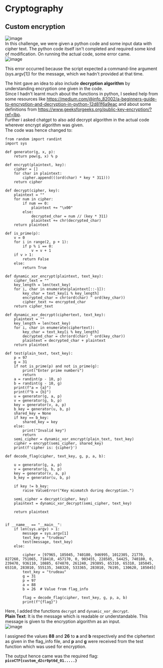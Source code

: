 # Cryptography  

## Custom encryption   
![image](https://github.com/user-attachments/assets/16a2970f-fe05-488e-9d81-61b91a095b22)  
In this challenge, we were given a python code and some input data with cipher text. The python code itself isn't completed
and required some kind of modification. On running the actual code, some error came.  
![image](https://github.com/user-attachments/assets/5b16042d-3a7c-42d6-8a11-1b5522ac9eb8)  

This error occurred because the script expected a command-line argument (sys.argv[1]) for the message,
which we hadn't provided at that time.  

The hint gave an idea to also include **decryption algorithm** by understanding encryption one given in the code.  
Since I hadn't learnt much about the functions in python, I seeked help from some resources like 
https://medium.com/@info_82002/a-beginners-guide-to-encryption-and-decryption-in-python-12d81f6a9eac and about
some definitions from https://www.geeksforgeeks.org/public-key-encryption/?ref=lbp.  
Further i asked chatgpt to also add decrypt algorithm in the actual code wherever encrypt algorithm was given.  
The code was hence changed to:  
```
from random import randint
import sys

def generator(g, x, p):
    return pow(g, x) % p

def encrypt(plaintext, key):
    cipher = []
    for char in plaintext:
        cipher.append(((ord(char) * key * 311)))
    return cipher

def decrypt(cipher, key):
    plaintext = ""
    for num in cipher:
        if num == 0:
            plaintext += "\x00"
        else:
            decrypted_char = num // (key * 311)  
            plaintext += chr(decrypted_char)
    return plaintext

def is_prime(p):
    v = 0
    for i in range(2, p + 1):
        if p % i == 0:
            v = v + 1
    if v > 1:
        return False
    else:
        return True

def dynamic_xor_encrypt(plaintext, text_key):
    cipher_text = ""
    key_length = len(text_key)
    for i, char in enumerate(plaintext[::-1]):
        key_char = text_key[i % key_length]
        encrypted_char = chr(ord(char) ^ ord(key_char))
        cipher_text += encrypted_char
    return cipher_text

def dynamic_xor_decrypt(ciphertext, text_key):
    plaintext = ""
    key_length = len(text_key)
    for i, char in enumerate(ciphertext):
        key_char = text_key[i % key_length]
        decrypted_char = chr(ord(char) ^ ord(key_char))  
        plaintext = decrypted_char + plaintext 
    return plaintext

def test(plain_text, text_key):
    p = 97
    g = 31
    if not is_prime(p) and not is_prime(g):
        print("Enter prime numbers")
        return
    a = randint(p - 10, p)
    b = randint(g - 10, g)
    print(f"a = {a}")
    print(f"b = {b}")
    u = generator(g, a, p)
    v = generator(g, b, p)
    key = generator(v, a, p)
    b_key = generator(u, b, p)
    shared_key = None
    if key == b_key:
        shared_key = key
    else:
        print("Invalid key")
        return
    semi_cipher = dynamic_xor_encrypt(plain_text, text_key)
    cipher = encrypt(semi_cipher, shared_key)
    print(f'cipher is: {cipher}')

def decode_flag(cipher, text_key, g, p, a, b):

    u = generator(g, a, p)
    v = generator(g, b, p)
    key = generator(v, a, p)
    b_key = generator(u, b, p)

    if key != b_key:
        raise ValueError("Key mismatch during decryption.")

    semi_cipher = decrypt(cipher, key)
    plaintext = dynamic_xor_decrypt(semi_cipher, text_key)

    return plaintext


if __name__ == "__main__":
    if len(sys.argv) > 1:
        message = sys.argv[1]
        text_key = "trudeau"
        test(message, text_key)
    else:
        
        cipher = [97965, 185045, 740180, 946995, 1012305, 21770, 827260, 751065, 718410, 457170, 0, 903455, 228585, 54425, 740180, 0, 239470, 936110, 10885, 674870, 261240, 293895, 65310, 65310, 185045, 65310, 283010, 555135, 348320, 533365, 283010, 76195, 130620, 185045]
        text_key = "trudeau"
        g = 31
        p = 97
        a = 88  
        b = 26  # Value from flag_info

        flag = decode_flag(cipher, text_key, g, p, a, b)
        print(f"{flag}")
```

Here, I added the functions `decrypt` and `dynamic_xor_decrypt`.  
**Plain Text**: It is the message which is readable or understandable. This message is given to the encryption algorithm as an input.  
![image](https://github.com/user-attachments/assets/92e27714-396e-4790-ac15-8c31823159a4)

I assigned the values **88** and **26** to **a** and **b** respectively and the ciphertext as given in the flag_info file, and **p** and **g** were received from the test function which was used for encryption.   

The output hence came was the required flag:  
**`picoCTF{custom_d2cr0pt6d_01.....}`**








